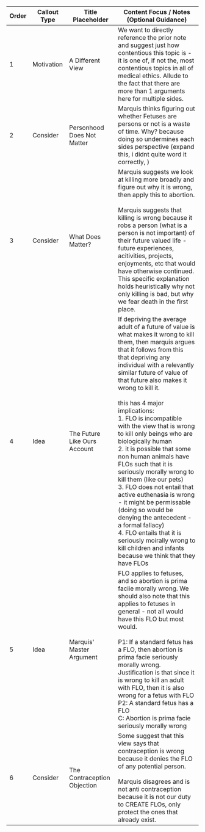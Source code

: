  
| **Order** | **Callout Type** | **Title Placeholder**        | **Content Focus / Notes (Optional Guidance)**                                                                                                                                                                                                                                                                                                                                                                                                                                                                                                                                                                                                                                                                                                                                                                      |
| --------- | ---------------- | ---------------------------- | ------------------------------------------------------------------------------------------------------------------------------------------------------------------------------------------------------------------------------------------------------------------------------------------------------------------------------------------------------------------------------------------------------------------------------------------------------------------------------------------------------------------------------------------------------------------------------------------------------------------------------------------------------------------------------------------------------------------------------------------------------------------------------------------------------------------ |
| 1         | Motivation       | A Different View             | We want to directly reference the prior note and suggest just how contentious this topic is - it is one of, if not the, most contentious topics in all of medical ethics. Allude to the fact that there are more than 1 arguments here for multiple sides.                                                                                                                                                                                                                                                                                                                                                                                                                                                                                                                                                         |
| 2         | Consider         | Personhood Does Not Matter   | Marquis thinks figuring out whether Fetuses are persons or not is a waste of time. Why? because doing so undermines each sides perspective (expand this, i didnt quite word it correctly, )                                                                                                                                                                                                                                                                                                                                                                                                                                                                                                                                                                                                                        |
| 3         | Consider         | What Does Matter?            | Marquis suggests we look at killing more broadly and figure out why it is wrong, then apply this to abortion.  <br><br>Marquis suggests that killing is wrong because it robs a person (what is a person is not important) of their future valued life - future experiences, acitivities, projects, enjoyments, etc that would have otherwise continued. This specific explanation holds heuristically why not only killing is bad, but why we fear death in the first place.                                                                                                                                                                                                                                                                                                                                      |
| 4         | Idea             | The Future Like Ours Account | If depriving the average adult of a future of value is what makes it wrong to kill them, then marquis argues that it follows from this that depriving any individual with a relevantly similar future of value of that future also makes it wrong to kill it.<br><br>this has 4 major implications:<br>1. FLO is incompatible with the view that is wrong to kill only beings who are biologically human<br>2. it is possible that some non human animals have FLOs such that it is seriously morally wrong to kill them (like our pets)<br>3. FLO does not entail that active euthenasia is wrong - it might be permissable (doing so would be denying the antecedent - a formal fallacy)<br>4. FLO entails that it is seriously moirally wrong to kill children and infants because we think that they have FLOs |
| 5         | Idea             | Marquis' Master Argument     | FLO applies to fetuses, and so abortion is prima faciie morally wrong. We should also note that this applies to fetuses in general - not all would have this FLO but most would. <br><br>P1:  If a standard fetus has a FLO, then abortion is prima facie seriously morally wrong. Justification is that since it is wrong to kill an adult with FLO, then it is also wrong for a fetus with FLO<br>P2: A standard fetus has a FLO<br>C: Abortion is prima facie seriously morally wrong                                                                                                                                                                                                                                                                                                                           |
| 6         | Consider         | The Contraception Objection  | Some suggest that this view says that contraception is wrong because it denies the FLO of any potential person. <br><br>Marquis disagrees and is not anti contraception because it is not our duty to CREATE FLOs, only protect the ones that already exist.                                                                                                                                                                                                                                                                                                                                                                                                                                                                                                                                                       |

   